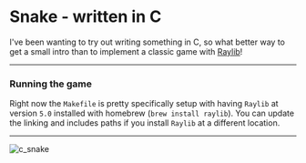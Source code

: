 # Snake - written in C

I've been wanting to try out writing something in C, so what better way to get a small intro than to implement a classic game with [Raylib](https://github.com/raysan5/raylib)!

-----

### Running the game

Right now the `Makefile` is pretty specifically setup with having `Raylib` at version `5.0` installed with homebrew (`brew install raylib`). You can update the linking and includes paths if you install `Raylib` at a different location.

-----

![c_snake](https://github.com/jonesaustindev/c-snake/assets/36755092/8b859f4f-4bd1-4b05-b9ef-8c9c650e0949)
